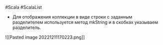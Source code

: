 #Scala #ScalaList 

* Для отображения коллекции в виде строки с заданным разделителем используется метод mkString и в скобках указываем разделитель.

![[Pasted image 20221211170223.png]]